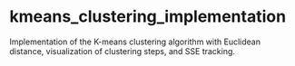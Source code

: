 # kmeans_clustering_implementation
Implementation of the K-means clustering algorithm with Euclidean distance, visualization of clustering steps, and SSE tracking.
